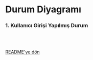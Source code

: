 # Durum Diyagramı

### 1. Kullanıcı Girişi Yapılmış Durum





<br/>
<br/>

[README'ye dön](../README.md) 